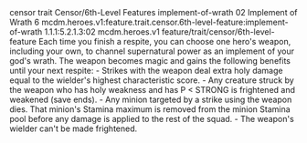 <ability>
  <metadata>
    <class>censor</class>
    <feature_type>trait</feature_type>
    <file_dpath>Censor/6th-Level Features</file_dpath>
    <item_id>implement-of-wrath</item_id>
    <item_index>02</item_index>
    <item_name>Implement of Wrath</item_name>
    <level>6</level>
    <scc>mcdm.heroes.v1:feature.trait.censor.6th-level-feature:implement-of-wrath</scc>
    <scdc>1.1.1:5.2.1.3:02</scdc>
    <source>mcdm.heroes.v1</source>
    <type>feature/trait/censor/6th-level-feature</type>
  </metadata>
  <effects>
    <effect type="mundane">Each time you finish a respite, you can choose one hero&apos;s weapon, including your own, to channel supernatural power as an implement of your god&apos;s wrath. The weapon becomes magic and gains the following benefits until your next respite:
- Strikes with the weapon deal extra holy damage equal to the wielder&apos;s highest characteristic score.
- Any creature struck by the weapon who has holy weakness and has P &lt; STRONG is frightened and weakened (save ends).
- Any minion targeted by a strike using the weapon dies. That minion&apos;s Stamina maximum is removed from the minion Stamina pool before any damage is applied to the rest of the squad.
- The weapon&apos;s wielder can&apos;t be made frightened.</effect>
  </effects>
</ability>
